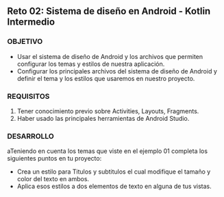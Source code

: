 ## Reto 02: Sistema de diseño en Android - Kotlin Intermedio

### OBJETIVO

- Usar el sistema de diseño de Android y los archivos que permiten configurar los temas y estilos de nuestra aplicación.
- Configurar los principales archivos del sistema de diseño de Android y definir el tema y los estilos que usaremos en nuestro proyecto.

### REQUISITOS

1. Tener conocimiento previo sobre Activities, Layouts, Fragments.
2. Haber usado las principales herramientas de Android Studio.

### DESARROLLO

aTeniendo en cuenta los temas que viste en el ejemplo 01 completa los siguientes puntos en tu proyecto:

- Crea un estilo para Titulos y subtitulos el cual modifique el tamaño y color del texto en ambos.
- Aplica esos estilos a dos elementos de texto en alguna de tus vistas.
